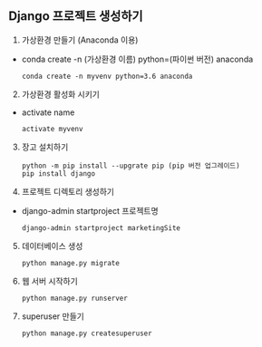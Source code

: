 ## Django 프로젝트 생성하기

1. 가상환경 만들기 (Anaconda 이용)

- conda create -n (가상환경 이름) python=(파이썬 버전) anaconda

  ```
  conda create -n myvenv python=3.6 anaconda
  ```


2. 가상환경 활성화 시키기 

- activate name

  ```
  activate myvenv
  ```


3. 장고 설치하기

   ```
   python -m pip install --upgrate pip (pip 버전 업그레이드)
   pip install django
   ```

4. 프로젝트 디렉토리 생성하기

- django-admin startproject 프로젝트명

  ```
  django-admin startproject marketingSite
  ```


5. 데이터베이스 생성

   ```
   python manage.py migrate
   ```


6. 웹 서버 시작하기

   ```
   python manage.py runserver
   ```

7. superuser 만들기

   ```
   python manage.py createsuperuser
   ```






